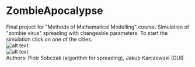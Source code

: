 # ZombieApocalypse
Final project for "Methods of Mathematical Modelling" course. Simulation of "zombie virus" spreading with changeable parameters.
To start the simulation click on one of the cities.
<br>
![alt text](https://github.com/jakubkarczewski/ZombieApocalypse/blob/master/gui1.png)
<br>
![alt text](https://github.com/jakubkarczewski/ZombieApocalypse/blob/master/gui2.png)
<br>
Authors: Piotr Sobczak (algorithm for spreading), Jakub Karczewski (GUI)
